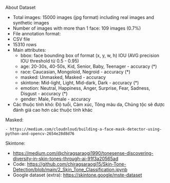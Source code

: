 About Dataset

- Total images: 15000 images (jpg format) including real images and synthetic images
- Number of images with more than 1 face: 109 images (0.7%)
- File annotation format:
- CSV file
- 15310 rows
- Main attributes:
  - bbox: face bounding box of format (x, y, w, h) IOU (AVG precision IOU threshold từ 0.5 - 0.95)
  - age: 20-30s, 40-50s, Kid, Senior, Baby, Teenager - accuracy (\*)
  - race: Caucasian, Mongoloid, Negroid - accuracy (\*)
  - masked: Unmasked, Masked - accuracy
  - skintone: Mid-light, Light, Mid-dark, Dark - accuracy (\*)
  - emotion: Neutral, Happiness, Anger, Surprise, Fear, Sadness, Disgust - accuracy (\*)
  - gender: Male, Female - accuracy
- Các thuộc tính khó: Độ tuổi, Cảm xúc, Tông màu da, Chủng tộc sẽ được đánh giá cao hơn các thuộc tính
  khác

Masked:

    - https://medium.com/cloudnloud/building-a-face-mask-detector-using-python-and-opencv-2654e28d8d76

Skintone:

- https://medium.com/@chiragsaraogi1990/tonesense-discovering-diversity-in-skin-tones-through-ai-91f3a20565ad
- Code: https://github.com/chiragsaraogi15/Skin-Tone-Detection/blob/main/2_Skin_Tone_Classification.ipynb
- Google dataset (extra): https://skintone.google/mste-dataset

